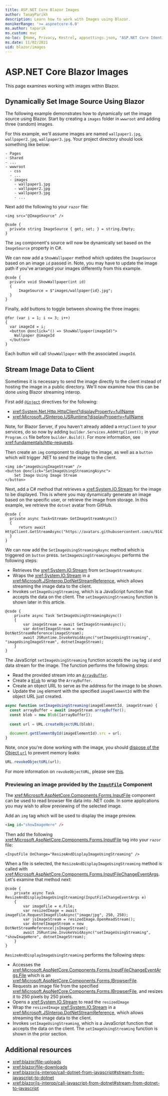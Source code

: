 ```yaml
---
title: ASP.NET Core Blazor Images
author: TanayParikh
description: Learn how to work with Images using Blazor.
monikerRange: '>= aspnetcore-6.0'
ms.author: taparik
ms.custom: mvc
no-loc: [Home, Privacy, Kestrel, appsettings.json, "ASP.NET Core Identity", cookie, Cookie, Blazor, "Blazor Server", "Blazor WebAssembly", "Identity", "Let's Encrypt", Razor, SignalR]
ms.date: 11/02/2021
uid: blazor/images
---
```

# ASP.NET Core Blazor Images

This page examines working with images within Blazor. 

## Dynamically Set Image Source Using Blazor

The following example demonstrates how to dynamically set the image source using Blazor. Start by creating a `images` folder in `wwwroot` and adding three (random) images.

For this example, we'll assume images are named `wallpaper1.jpg`, `wallpaper2.jpg`, `wallpaper3.jpg`. Your project directory should look something like below:

```
- Pages
- Shared
- ...
- wwwroot
  - css
  - ...
  - images
    - wallpaper1.jpg
    - wallpaper2.jpg
    - wallpaper3.jpg
    - ...
```

Next add the following to your `razor` file:

```razor
<img src="@ImageSource" />

@code {
  private string ImageSource { get; set; } = string.Empty;
}
```

The `img` component's source will now be dynamically set based on the `ImageSource` property in C#.

We can now add a `ShowWallpaper` method which updates the `ImageSource` based on an image `id` passed in. Note, you may have to update the image path if you've arranged your images differently from this example.

```razor
@code {
  private void ShowWallpaper(int id)
  {
      ImageSource = $"images/wallpaper{id}.jpg";
  }
}
```

Finally, add buttons to toggle between showing the three images:

```razor
@for (var i = 1; i <= 3; i++)
{
  var imageId = i;
  <button @onclick="() => ShowWallpaper(imageId)">
    Wallpaper @imageId
  </button>
}
```

Each button will call `ShowWallpaper` with the associated `imageId`.

## Stream Image Data to Client

Sometimes it is necessary to send the image directly to the client instead of hosting the image in a public directory. We'll now examine how this can be done using Blazor streaming interop.

First add [`@inject`](xref:mvc/views/razor#inject) directives for the following:

* <xref:System.Net.Http.HttpClient?displayProperty=fullName>
* <xref:Microsoft.JSInterop.IJSRuntime?displayProperty=fullName>

Note, for Blazor Server, if you haven't already added a `HttpClient` to your services, do so now by adding `builder.Services.AddHttpClient();` in your `Program.cs` file before `builder.Build()`. For more information, see <xref:fundamentals/http-requests>.

Then create an `img` component to display the image, as well as a `button` which will trigger .NET to send the image to the client.

```razor
<img id="imageUsingImageStream" />
<button @onclick="SetImageUsingStreamingAsync">
    Set Image Using Image Stream
</button>
```

Next, add a C# method that retrieves a <xref:System.IO.Stream> for the image to be displayed. This is where you may dynamically generate an image based on the specific user, or retrieve the image from storage. In this example, we retrieve the `dotnet` avatar from GitHub.

```razor
@code {
  private async Task<Stream> GetImageStreamAsync()
  {
      return await HttpClient.GetStreamAsync("https://avatars.githubusercontent.com/u/9141961");
  }
}
```

We can now add the `SetImageUsingStreamingAsync` method which is triggered on `button` press. `SetImageUsingStreamingAsync` performs the following steps:

* Retrieves the <xref:System.IO.Stream> from `GetImageStreamAsync`
* Wraps the <xref:System.IO.Stream> in a <xref:Microsoft.JSInterop.DotNetStreamReference>, which allows streaming the image data to the client.
* Invokes `setImageUsingStreaming`, which is a JavaScript function that accepts the data on the client. The `setImageUsingStreaming` function is shown later in this article.

```razor
@code {
    private async Task SetImageUsingStreamingAsync()
    {
        var imageStream = await GetImageStreamAsync();
        var dotnetImageStream = new DotNetStreamReference(imageStream);
        await JSRuntime.InvokeVoidAsync("setImageUsingStreaming", "imageUsingImageStream", dotnetImageStream);
    }
}
```

The JavaScript `setImageUsingStreaming` function accepts the `img` tag `id` and data stream for the image. The function performs the following steps:

* Read the provided stream into an [`ArrayBuffer`](https://developer.mozilla.org/docs/Web/JavaScript/Reference/Global_Objects/ArrayBuffer).
* Create a [`Blob`](https://developer.mozilla.org/docs/Web/API/Blob) to wrap the `ArrayBuffer`.
* Create an object URL to serve as the address for the image to be shown.
* Update the `img` element with the specified `imageElementId` with the object URL just created.

```js
async function setImageUsingStreaming(imageElementId, imageStream) {
  const arrayBuffer = await imageStream.arrayBuffer();
  const blob = new Blob([arrayBuffer]);
  
  const url = URL.createObjectURL(blob);

  document.getElementById(imageElementId).src = url;
}
```

Note, once you're done working with the image, you should [dispose of the Object `url`]() to prevent memory leaks:

```js
URL.revokeObjectURL(url);
```

For more information on `revokeObjectURL`, please see [this](https://developer.mozilla.org/docs/Web/API/URL/revokeObjectURL).


### Previewing an image provided by the [`InputFile`](<xref:Microsoft.AspNetCore.Components.Forms.InputFile>) Component

The <xref:Microsoft.AspNetCore.Components.Forms.InputFile> component can be used to read browser file data into .NET code. In some applications you may wish to allow previewing of the selected image.

Add an `img` tag which will be used to display the image preview.

```html
<img id="showImageHere" />
```

Then add the following <xref:Microsoft.AspNetCore.Components.Forms.InputFile> tag into your `razor` file:

```razor
<InputFile OnChange="ResizeAndDisplayImageUsingStreaming" />
```

When a file is selected, the `ResizeAndDisplayImageUsingStreaming` method is called with <xref:Microsoft.AspNetCore.Components.Forms.InputFileChangeEventArgs>. Let's examine that method next:

```razor
@code {
    private async Task ResizeAndDisplayImageUsingStreaming(InputFileChangeEventArgs e)
    {
        var imageFile = e.File;
        var resizedImage = await imageFile.RequestImageFileAsync("image/jpg", 250, 250);
        var jsImageStream = resizedImage.OpenReadStream();
        var dotnetImageStream = new DotNetStreamReference(jsImageStream);
        await JSRuntime.InvokeVoidAsync("setImageUsingStreaming", "showImageHere", dotnetImageStream);
    }
}
```

`ResizeAndDisplayImageUsingStreaming` performs the following steps:

* Accesses the <xref:Microsoft.AspNetCore.Components.Forms.InputFileChangeEventArgs.File> which is an <xref:Microsoft.AspNetCore.Components.Forms.IBrowserFile>.
* Requests an image file from the specified <xref:Microsoft.AspNetCore.Components.Forms.IBrowserFile>, and resizes it to 250 pixels by 250 pixels.
* Opens a <xref:System.IO.Stream> to read the `resizedImage`
* Wrap the `resizedImage` <xref:System.IO.Stream> in a <xref:Microsoft.JSInterop.DotNetStreamReference>, which allows streaming the image data to the client.
* Invokes `setImageUsingStreaming`, which is a JavaScript function that accepts the data on the client. The `setImageUsingStreaming` function is shown in the prior section.


## Additional resources

* <xref:blazor/file-uploads>
* <xref:blazor/file-downloads>
* <xref:blazor/js-interop/call-dotnet-from-javascript#stream-from-javascript-to-dotnet>
* <xref:blazor/js-interop/call-javascript-from-dotnet#stream-from-dotnet-to-javascript>
